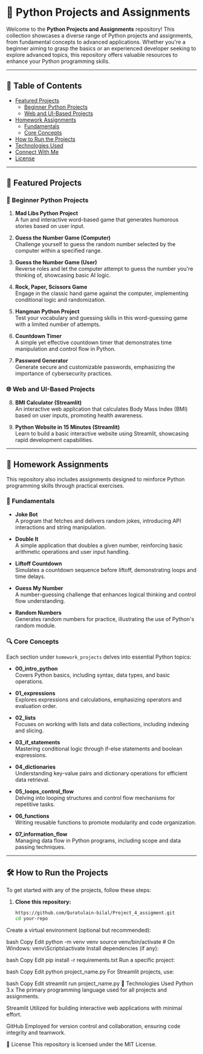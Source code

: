 
# 🚀 Python Projects and Assignments

Welcome to the **Python Projects and Assignments** repository! This collection showcases a diverse range of Python projects and assignments, from fundamental concepts to advanced applications. Whether you're a beginner aiming to grasp the basics or an experienced developer seeking to explore advanced topics, this repository offers valuable resources to enhance your Python programming skills.

---

## 📂 Table of Contents

- [Featured Projects](#-featured-projects)
  - [Beginner Python Projects](#-beginner-python-projects)
  - [Web and UI-Based Projects](#-web-and-ui-based-projects)
- [Homework Assignments](#-homework-assignments)
  - [Fundamentals](#-fundamentals)
  - [Core Concepts](#-core-concepts)
- [How to Run the Projects](#-how-to-run-the-projects)
- [Technologies Used](#-technologies-used)
- [Connect With Me](#-connect-with-me)
- [License](#-license)

---

## 🎯 Featured Projects

### 🐍 Beginner Python Projects

1. **Mad Libs Python Project**  
   A fun and interactive word-based game that generates humorous stories based on user input.

2. **Guess the Number Game (Computer)**  
   Challenge yourself to guess the random number selected by the computer within a specified range.

3. **Guess the Number Game (User)**  
   Reverse roles and let the computer attempt to guess the number you're thinking of, showcasing basic AI logic.

4. **Rock, Paper, Scissors Game**  
   Engage in the classic hand game against the computer, implementing conditional logic and randomization.

5. **Hangman Python Project**  
   Test your vocabulary and guessing skills in this word-guessing game with a limited number of attempts.

6. **Countdown Timer**  
   A simple yet effective countdown timer that demonstrates time manipulation and control flow in Python.

7. **Password Generator**  
   Generate secure and customizable passwords, emphasizing the importance of cybersecurity practices.

### 🌐 Web and UI-Based Projects

8. **BMI Calculator (Streamlit)**  
   An interactive web application that calculates Body Mass Index (BMI) based on user inputs, promoting health awareness.

9. **Python Website in 15 Minutes (Streamlit)**  
   Learn to build a basic interactive website using Streamlit, showcasing rapid development capabilities.

---

## 📝 Homework Assignments

This repository also includes assignments designed to reinforce Python programming skills through practical exercises.

### 📘 Fundamentals

- **Joke Bot**  
  A program that fetches and delivers random jokes, introducing API interactions and string manipulation.

- **Double It**  
  A simple application that doubles a given number, reinforcing basic arithmetic operations and user input handling.

- **Liftoff Countdown**  
  Simulates a countdown sequence before liftoff, demonstrating loops and time delays.

- **Guess My Number**  
  A number-guessing challenge that enhances logical thinking and control flow understanding.

- **Random Numbers**  
  Generates random numbers for practice, illustrating the use of Python's random module.

### 🔍 Core Concepts

Each section under `homework_projects` delves into essential Python topics:

- **00_intro_python**  
  Covers Python basics, including syntax, data types, and basic operations.

- **01_expressions**  
  Explores expressions and calculations, emphasizing operators and evaluation order.

- **02_lists**  
  Focuses on working with lists and data collections, including indexing and slicing.

- **03_if_statements**  
  Mastering conditional logic through if-else statements and boolean expressions.

- **04_dictionaries**  
  Understanding key-value pairs and dictionary operations for efficient data retrieval.

- **05_loops_control_flow**  
  Delving into looping structures and control flow mechanisms for repetitive tasks.

- **06_functions**  
  Writing reusable functions to promote modularity and code organization.

- **07_information_flow**  
  Managing data flow in Python programs, including scope and data passing techniques.

---

## 🛠️ How to Run the Projects

To get started with any of the projects, follow these steps:

1. **Clone this repository:**

   ```bash
   https://github.com/Quratulain-bilal/Project_4_assigment.git
   cd your-repo
Create a virtual environment (optional but recommended):

bash
Copy
Edit
python -m venv venv
source venv/bin/activate  # On Windows: venv\Scripts\activate
Install dependencies (if any):

bash
Copy
Edit
pip install -r requirements.txt
Run a specific project:

bash
Copy
Edit
python project_name.py
For Streamlit projects, use:

bash
Copy
Edit
streamlit run project_name.py
🧰 Technologies Used
Python 3.x
The primary programming language used for all projects and assignments.

Streamlit
Utilized for building interactive web applications with minimal effort.

 GitHub
Employed for version control and collaboration, ensuring code integrity and teamwork.


📝 License
This repository is licensed under the MIT License. 
